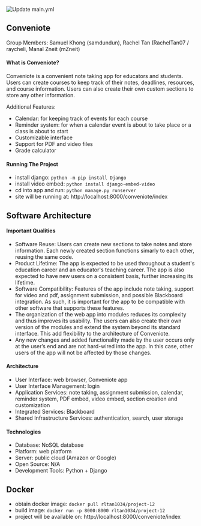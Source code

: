 ![Update main.yml](https://github.com/CSCI-40500-77100-Spring-2021/project-12/actions/workflows/main.yml/badge.svg)

## Conveniote

Group Members: Samuel Khong (samdundun), Rachel Tan (RachelTan07 / raycheli, Manal Zneit (mZneit)

#### What is Conveniote?

Conveniote is a convenient note taking app for educators and students. Users can create courses to keep track of their notes, deadlines, resources, and course information. Users can also create their own custom sections to store any other information.

Additional Features:

- Calendar: for keeping track of events for each course
- Reminder system: for when a calendar event is about to take place or a class is about to start
- Customizable interface
- Support for PDF and video files
- Grade calculator

#### Running The Project

- install django: `python -m pip install Django`
- install video embed: `python install django-embed-video`
- cd into app and run: `python manage.py runserver`
- site will be running at: http://localhost:8000/conveniote/index

## Software Architecture

#### Important Qualities

- Software Reuse: Users can create new sections to take notes and store information. Each newly created section functions simarly to each other, reusing the same code.
- Product Lifetime: The app is expected to be used throughout a student's education career and an educator's teaching career. The app is also expected to have new users on a consistent basis, further increasing its lifetime.
- Software Compatibility: Features of the app include note taking, support for video and pdf, assignment submission, and possible Blackboard integration. As such, it is important for the app to be compatible with other software that supports these features.
- The organization of the web app into modules reduces its complexity and thus improves its usability. The users can also create their own version of the modules and extend the system beyond its standard interface. This add flexibility to the architecture of Conveniote.
- Any new changes and added functionality made by the user occurs only at the user’s end and are not hard-wired into the app. In this case, other users of the app will not be affected by those changes.

#### Architecture

- User Interface: web browser, Conveniote app
- User Interface Management: login
- Application Services: note taking, assignment submission, calendar, reminder system, PDF embed, video embed, section creation and customization
- Integrated Services: Blackboard
- Shared Infrastructure Services: authentication, search, user storage

#### Technologies

- Database: NoSQL database
- Platform: web platform
- Server: public cloud (Amazon or Google)
- Open Source: N/A
- Development Tools: Python + Django

## Docker

- obtain docker image: `docker pull rltan1034/project-12`
- build image: `docker run -p 8000:8000 rltan1034/project-12`
- project will be available on: http://localhost:8000/conveniote/index
